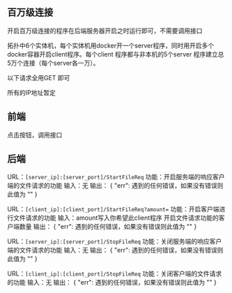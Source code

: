 
## 百万级连接

开启百万级连接的程序在后端服务器开启之时运行即可，不需要调用接口

拓扑中6个实体机，每个实体机用docker开一个server程序，同时用开启多个docker容器开启client程序。每个client 程序都与非本机的5个server 程序建立总5万个连接（每个server各一万）。

以下请求全用GET 即可

所有的IP地址暂定

## 前端
点击按钮，调用接口

## 后端
URL：`[server_ip]:[server_port]/StartFileReq`
功能：开启服务端的响应客户端的文件请求的功能
输入：无
输出：
{
  "err": 遇到的任何错误，如果没有错误则此值为 ""
}

URL：`[client_ip]:[client_port]/StartFileReq?amount=`
功能：开启客户端进行文件请求的功能
输入：amount写入你希望此client程序 开启文件请求功能的客户端数量
输出：
{
  "err": 遇到的任何错误，如果没有错误则此值为 ""
}


URL：`[server_ip]:[server_port]/StopFileReq`
功能：关闭服务端的响应客户端的文件请求的功能
输入：无
输出：
{
  "err": 遇到的任何错误，如果没有错误则此值为 ""
}

URL：`[client_ip]:[client_port]/StopFileReq`
功能：关闭客户端的文件请求的功能
输入：无
输出：
{
  "err": 遇到的任何错误，如果没有错误则此值为 ""
}
